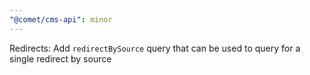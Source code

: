 ```yaml
---
"@comet/cms-api": minor
---
```


Redirects: Add `redirectBySource` query that can be used to query for a single redirect by source
